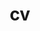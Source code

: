 ---
layout: page
title: cv
nav: true
nav_order: 3
dropdown: true
children:
    - title: 1 page
      permalink: /assets/pdf/cv.pdf
---
